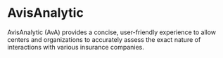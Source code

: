 # AvisAnalytic
AvisAnalytic (AvA) provides a concise, user-friendly experience to allow centers and organizations to accurately assess the exact nature of interactions with various insurance companies.
